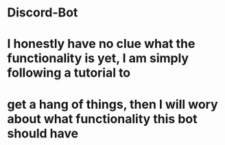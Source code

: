 # Discord-Bot
# I honestly have no clue what the functionality is yet, I am simply following a tutorial to 
# get a hang of things, then I will wory about what functionality this bot should have